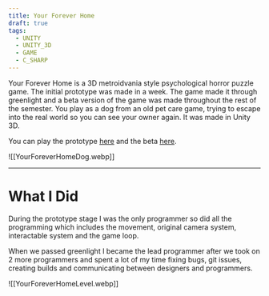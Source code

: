 ```yaml
---
title: Your Forever Home
draft: true
tags:
  - UNITY
  - UNITY_3D
  - GAME
  - C_SHARP
---
```

Your Forever Home is a 3D metroidvania style psychological horror puzzle game. The initial prototype was made in a week. The game made it through greenlight and a beta version of the game was made throughout the rest of the semester. You play as a dog from an old pet care game, trying to escape into the real world so you can see your owner again. It was made in Unity 3D.

You can play the prototype [here](https://minoqi.itch.io/your-forever-home-prototype) and the beta [here](https://minoqi.itch.io/your-forever-home-beta).

![[YourForeverHomeDog.webp]]

---
# What I Did
During the prototype stage I was the only programmer so did all the programming which includes the movement, original camera system, interactable system and the game loop.

When we passed greenlight I became the lead programmer after we took on 2 more programmers and spent a lot of my time fixing bugs, git issues, creating builds and communicating between designers and programmers.

![[YourForeverHomeLevel.webp]]
